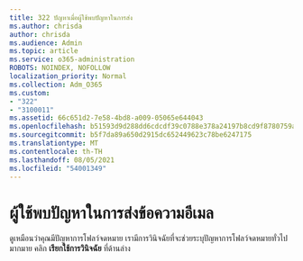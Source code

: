```yaml
---
title: 322 ปัญหาเมื่อผู้ใช้พบปัญหาในการส่ง
ms.author: chrisda
author: chrisda
ms.audience: Admin
ms.topic: article
ms.service: o365-administration
ROBOTS: NOINDEX, NOFOLLOW
localization_priority: Normal
ms.collection: Adm_O365
ms.custom:
- "322"
- "3100011"
ms.assetid: 66c651d2-7e58-4bd8-a009-05065e644043
ms.openlocfilehash: b51593d9d288dd6cdcdf39c0788e378a24197b8cd9f8780759af6d7462843a75
ms.sourcegitcommit: b5f7da89a650d2915dc652449623c78be6247175
ms.translationtype: MT
ms.contentlocale: th-TH
ms.lasthandoff: 08/05/2021
ms.locfileid: "54001349"
---
```

# <a name="a-user-is-having-issues-sending-email-messages"></a>ผู้ใช้พบปัญหาในการส่งข้อความอีเมล

ดูเหมือนว่าคุณมีปัญหาการโฟลว์จดหมาย เรามีการวินิจฉัยที่จะช่วยระบุปัญหาการโฟลว์จดหมายทั่วไปมากมาย คลิก **เรียกใช้การวินิจฉัย** ที่ด้านล่าง
